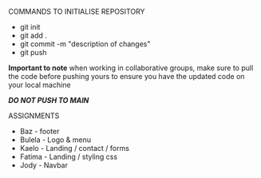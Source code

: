 COMMANDS TO INITIALISE REPOSITORY
- git init
-  git add .
-  git commit -m "description of changes"
-  git push

**Important to note**
when working in collaborative groups, make sure to pull the code before pushing yours to ensure you have the updated code on your local machine

***DO NOT PUSH TO MAIN***

ASSIGNMENTS
- Baz - footer
- Bulela - Logo & menu 
- Kaelo - Landing / contact / forms
- Fatima - Landing / styling css 
- Jody - Navbar
